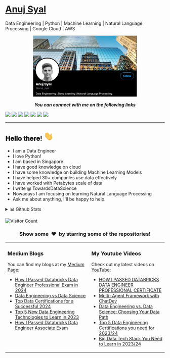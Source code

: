 # [Anuj Syal](https://anujsyal.com/)
Data Engineering | Python | Machine Learning | Natural Language Processing | Google Cloud | AWS

<p align="center" width="100%">
    <img width="65%" src="cover-v2.jpg"> 
</p>

<p align="center">
  <b><i>You can connect with me on the following links</i></b>

[<img height="30" src="https://img.shields.io/badge/twitter-%231DA1F2.svg?&style=for-the-badge&logo=twitter&logoColor=white" />][twitter]
[<img height="30" src = "https://img.shields.io/badge/Youtube-%23E4405F.svg?&style=for-the-badge&logo=Youtube&logoColor=white">][Youtube] 
[<img height="30" src="https://img.shields.io/badge/Hashnode-%230077B5.svg?&style=for-the-badge&logo=Hashnode&logoColor=white" />][Hashnode]
<a href="mailto:syal.anuj@gmail.com" style="text-decoration:none"><img height="30" src = "https://img.shields.io/badge/gmail-c14438?&style=for-the-badge&logo=gmail&logoColor=white"></a>
[<img height="30" src="https://img.shields.io/badge/linkedin-blue.svg?&style=for-the-badge&logo=linkedin&logoColor=white" />][LinkedIn]
[<img height="30" src="https://img.shields.io/badge/-Medium-000000.svg?&style=for-the-badge&logo=Medium&logoColor=white" />][Medium]
[<img height="30" src = "https://img.shields.io/badge/Instagram-036be4.svg?&style=for-the-badge&logo=Instagram&logoColor=white">][Instagram]
<br />
<hr />


<h2> 𝐇𝐞𝐥𝐥𝐨 𝐭𝐡𝐞𝐫𝐞! <img src="https://raw.githubusercontent.com/ABSphreak/ABSphreak/master/gifs/Hi.gif" width="30px"></h2>
<!-- 🙏 -->
 <!--<img align="right" height="270px" alt="GIF" src="https://i.pinimg.com/originals/e4/26/70/e426702edf874b181aced1e2fa5c6cde.gif" /> -->
 
* I am a Data Engineer
* I love Python!
* I am based in Singapore
* I have good knowledge on cloud
* I have some knowledge on building Machine Learning Models
* I have helped 30+ companies use data effectively
* I have worked with Petabytes scale of data
* I write @ TowardsDataScience
* Nowadays I am focusing on learning Natural Language Processing
* Ask me about anything, I'll be happy to help.


<table><tr><td valign="top" width="50%">

### Medium Blogs
You can find my blogs at my [Medium Page](https://syal-anuj.medium.com/): 
<!-- BLOG-POST-LIST:START -->
- [How I Passed Databricks Data Engineer Professional Exam in 2024](https://syal-anuj.medium.com/how-i-passed-databricks-data-engineer-professional-exam-in-2024-15204fc21836?source=rss-df3997c527b4------2)
- [Data Engineering vs Data Science](https://medium.datadriveninvestor.com/data-engineering-vs-data-science-5c71d8553ade?source=rss-df3997c527b4------2)
- [Top Data Certifications for a Successful 2024](https://medium.datadriveninvestor.com/top-data-certifications-for-a-successful-2024-ef1c78500a25?source=rss-df3997c527b4------2)
- [Top 5 New Data Engineering Technologies to Learn in 2023](https://medium.datadriveninvestor.com/top-5-new-data-engineering-technologies-to-learn-in-2023-2985af82718?source=rss-df3997c527b4------2)
- [How I Passed Databricks Data Engineer Associate Exam](https://medium.datadriveninvestor.com/how-i-passed-databricks-data-engineer-associate-exam-ea86b42d72a6?source=rss-df3997c527b4------2)
<!-- BLOG-POST-LIST:END -->
</td>
<td valign="top" width="45%">

### My Youtube Videos
Check out my latest videos on [YouTube](https://www.youtube.com/channel/UCO8XsgcjqArk_mAd1VGBMfg):
<!-- YOUTUBE:START -->
- [HOW I PASSED DATABRICKS DATA ENGINEER PROFESSIONAL CERTIFICATE](https://www.youtube.com/watch?v=hxASUE4eIjQ)
- [Multi-Agent Framework with ChatDev](https://www.youtube.com/watch?v=6m0BOJqo8bo)
- [Data Engineering vs. Data Science: Choosing Your Data Path](https://www.youtube.com/watch?v=z5qr-Q0OjKo)
- [Top 5 Data Engineering Certifications you need for 2023/24](https://www.youtube.com/watch?v=7FYjyK0IFkM)
- [Big Data Tech Stack You Need to Learn in 2023/24](https://www.youtube.com/watch?v=ekvTFDJDz5A)
<!-- YOUTUBE:END -->
</td>

 <details>
<summary>📊 Github Stats</summary>

<p align="center"> <img src="https://github-readme-stats.vercel.app/api?username=syalanuj&show_icons=true&theme=gotham" alt="Anuj Syal | Stats" />

</details>


 ![Visitor Count](https://profile-counter.glitch.me/{syalanuj}/count.svg)
 
 
<h3 align="center">Show some &nbsp;❤️&nbsp; by starring some of the repositories!</h3>

[twitter]: https://twitter.com/anuj_syal
[youtube]: https://www.youtube.com/channel/UCO8XsgcjqArk_mAd1VGBMfg
[Hashnode]: https://anujsyal.com
[gmail]: https://gmail.com
[linkedin]: https://www.linkedin.com/in/anuj-syal-727736101/
[Medium]: https://syal-anuj.medium.com/
[Instagram]: https://www.instagram.com/anujsyal/
